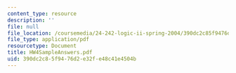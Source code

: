 ```yaml
---
content_type: resource
description: ''
file: null
file_location: /coursemedia/24-242-logic-ii-spring-2004/390dc2c85f9476d2e32fe48c41e4504b_HW4SampleAnswers.pdf
file_type: application/pdf
resourcetype: Document
title: HW4SampleAnswers.pdf
uid: 390dc2c8-5f94-76d2-e32f-e48c41e4504b
---
```

